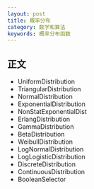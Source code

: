 ```yaml
---
layout: post
title: 概率分布
category: 数学和算法
keywords: 概率分布函数
---
```


## 正文
* UniformDistribution
* TriangularDistribution
* NormalDistribution
* ExponentialDistribution
* NonStatExponentialDist
* ErlangDistribution
* GammaDistribution
* BetaDistribution
* WeibullDistribution
* LogNormalDistribution
* LogLogisticDistribution
* DiscreteDistribution
* ContinuousDistribution
* BooleanSelector

